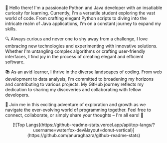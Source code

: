 👋 Hello there! I'm a passionate Python and Java developer with an insatiable curiosity for learning. Currently, I'm a versatile student exploring the vast world of code. From crafting elegant Python scripts to diving into the intricate realm of Java applications, I'm on a constant journey to expand my skills.

🔍 Always curious and never one to shy away from a challenge, I love embracing new technologies and experimenting with innovative solutions. Whether I'm untangling complex algorithms or crafting user-friendly interfaces, I find joy in the process of creating elegant and efficient software.

📚 As an avid learner, I thrive in the diverse landscapes of coding. From web development to data analysis, I'm committed to broadening my horizons and contributing to various projects. My GitHub journey reflects my dedication to sharing my discoveries and collaborating with fellow developers.

🌟 Join me in this exciting adventure of exploration and growth as we navigate the ever-evolving world of programming together. Feel free to connect, collaborate, or simply share your thoughts – I'm all ears! 🚀

<p align="center">
[![Top Langs](https://github-readme-stats.vercel.app/api/top-langs/?username=waterfox-dev&layout=donut-vertical)](https://github.com/anuraghazra/github-readme-stats)
</p>


<!--
**waterfox-dev/waterfox-dev** is a ✨ _special_ ✨ repository because its `README.md` (this file) appears on your GitHub profile.

Here are some ideas to get you started:

- 🔭 I’m currently working on ...
- 🌱 I’m currently learning ...
- 👯 I’m looking to collaborate on ...
- 🤔 I’m looking for help with ...
- 💬 Ask me about ...
- 📫 How to reach me: ...
- 😄 Pronouns: ...
- ⚡ Fun fact: ...
-->

